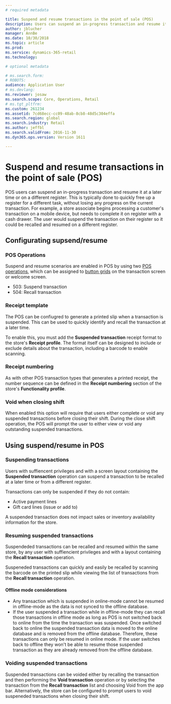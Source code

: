 ```yaml
---
# required metadata

title: Suspend and resume transactions in the point of sale (POS)
description: Users can suspend an in-progress transaction and resume it at a later time or on a different register.
author: jblucher
manager: AnnBe
ms.date: 10/30/2018
ms.topic: article
ms.prod: 
ms.service: dynamics-365-retail
ms.technology: 

# optional metadata

# ms.search.form: 
# ROBOTS: 
audience: Application User
# ms.devlang: 
ms.reviewer: josaw
ms.search.scope: Core, Operations, Retail
# ms.tgt_pltfrm: 
ms.custom: 261234
ms.assetid: 7cd68ecc-cc09-48ab-8cb8-48d5c304effa
ms.search.region: global
ms.search.industry: Retail
ms.author: jeffbl
ms.search.validFrom: 2016-11-30
ms.dyn365.ops.version: Version 1611

---
```


# Suspend and resume transactions in the point of sale (POS)

POS users can suspend an in-progress transaction and resume it at a later time or on a different register.  This is typically done to quickly free up a register for a different task, without losing any progress on the current transaction.  For example, a store associate begins processing a customer's transaction on a mobile device, but needs to complete it on register with a cash drawer.  The user would suspend the transaction on their register so it could be recalled and resumed on a different register.

## Configurating supsend/resume

### POS Operations
Suspend and resume scenarios are enabled in POS by using two [POS operations](pos-operations.md), which can be assigned to [button grids](pos-screen-layouts.md) on the transaction screen or welcome screen.

- 503: Suspend transaction
- 504: Recall transaction

### Receipt template
The POS can be confiugred to generate a printed slip when a transaction is suspended.  This can be used to quickly identify and recall the transaction at a later time.  

To enable this, you must add the **Suspended transaction** receipt format to the store's **Receipt profile**.  The format itself can be designed to include or exclude details about the transaction, including a barcode to enable scanning.

### Receipt numbering
As with other POS transaction types that generates a printed receipt, the number sequence can be defined in the **Receipt numbering** section of the store's **Functionality profile**. 

### Void when closing shift
When enabled this option will require that users either complete or void any suspended transactions before closing their shift. During the close shift operation, the POS will prompt the user to either view or void any outstanding suspended transactions. 

## Using suspend/resume in POS

### Suspending transactions
Users with suffiencent privileges and with a screen layout containing the **Suspended transaction** operation can suspend a transaction to be recalled at a later time or from a different register.  

Transactions can only be suspended if they do not contain:
- Active payment lines
- Gift card lines (issue or add to)

A suspended transaction does not impact sales or inventory availability information for the store.

### Resuming suspended transactions
Suspendeded transactions can be recalled and resumed within the same store, by any user with suffiencient privileges and with a layout containing the **Recall transaction** operation.

Suspeneded transactions can quickly and easily be recalled by scanning the barcode on the printed slip while viewing the list of transactions from the **Recall transaction** operation.

#### Offline mode considerations #### 

- Any transaction which is suspended in online-mode cannot be resumed in offline-mode as the data is not synced to the offline database.
- If the user suspended a transaction while in offline-mode they can recall those transactions in offline mode as long as POS is not switched back to online from the time the transaction was suspended. Once switched back to online the suspended transaction data is moved to the online database and is removed from the offline database. Therefore, these transactions can only be resumed in online mode. If the user switches back to offline they won't be able to resume those suspended transaction as they are already removed from the offline database.

### Voiding suspended transactions
Suspended transactions can be voided either by recalling the transaction and then performing the **Void transaction** operation or by selecting the transaction from the **Recall transaction** list and choosing Void from the app bar.  Alternatively, the store can be configured to prompt users to void suspeneded transactions when closing their shift. 
